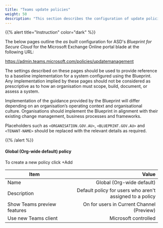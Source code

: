 ```yaml
---
title: "Teams update policies"
weight: 50
description: "This section describes the configuration of update policies within Microsoft Teams associated with systems built according to guidance in ASD's Blueprint for Secure Cloud."
---
```


{{% alert title="Instruction" color="dark" %}}

The below pages outline the *as built* configuration for ASD's *Blueprint for Secure Cloud* for the Microsoft Exchange Online portal blade at the following URL:

<https://admin.teams.microsoft.com/policies/updatemanagement>

The settings described on these pages should be used to provide reference to a baseline implementation for a system configured using the Blueprint. Any implementation implied by these pages should not be considered as prescriptive as to how an organisation must scope, build, document, or assess a system.

Implementation of the guidance provided by the Blueprint will differ depending on an organisation’s operating context and organisational culture. Organisations should implement the Blueprint in alignment with their existing change management, business processes and frameworks.

Placeholders such as `<ORGANISATION.GOV.AU>`, `<BLUEPRINT.GOV.AU>` and `<TENANT-NAME>` should be replaced with the relevant details as required.

{{% /alert %}}

#### Global (Org-wide default) policy

To create a new policy click +Add

| Item                        |                                                    Value |
| --------------------------- | -------------------------------------------------------: |
| Name                        |                                Global (Org-wide default) |
| Description                 | Default policy for users who aren't assigned to a policy |
| Show Teams preview features |                On for users in Current Channel (Preview) |
| Use new Teams client        |                                     Microsoft controlled |
